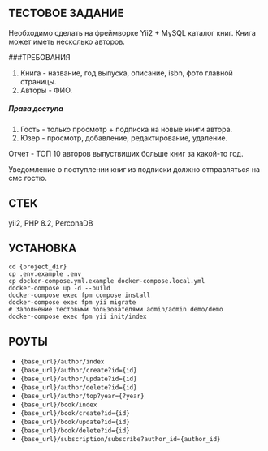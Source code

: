
ТЕСТОВОЕ ЗАДАНИЕ
-------------------
Необходимо сделать на фреймворке Yii2 + MySQL каталог книг. Книга может иметь несколько авторов.

###ТРЕБОВАНИЯ
1. Книга - название, год выпуска, описание, isbn, фото главной страницы.
2. Авторы - ФИО.

##### Права доступа
1. Гость - только просмотр + подписка на новые книги автора.
2. Юзер - просмотр, добавление, редактирование, удаление.

Отчет - ТОП 10 авторов выпуствиших больше книг за какой-то год.

Уведомление о поступлении книг из подписки должно отправляться на смс гостю.

СТЕК
------------
yii2, PHP 8.2, PerconaDB

УСТАНОВКА
------------
```shell
cd {project_dir}
cp .env.example .env
cp docker-compose.yml.example docker-compose.local.yml
docker-compose up -d --build
docker-compose exec fpm compose install
docker-compose exec fpm yii migrate
# Заполнение тестовыми пользователями admin/admin demo/demo
docker-compose exec fpm yii init/index
```

РОУТЫ
------------
- `{base_url}/author/index`
- `{base_url}/author/create?id={id}`
- `{base_url}/author/update?id={id}`
- `{base_url}/author/delete?id={id}`
- `{base_url}/author/top?year={?year}`
- `{base_url}/book/index`
- `{base_url}/book/create?id={id}`
- `{base_url}/book/update?id={id}`
- `{base_url}/book/delete?id={id}`
- `{base_url}/subscription/subscribe?author_id={author_id}`



